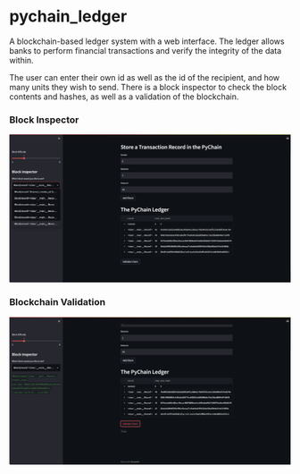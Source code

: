 # pychain_ledger
A blockchain-based ledger system with a web interface.  The ledger allows banks to perform financial transactions and verify the integrity of the data within.


The user can enter their own id as well as the id of the recipient, and how many units they wish to send.  There is a block inspector to check the block contents and hashes, as well as a validation of the blockchain.


### Block Inspector
![Image of block contents](pychain_screenshot.png)


### Blockchain Validation
![Validation Image](validation_screenshot.png)